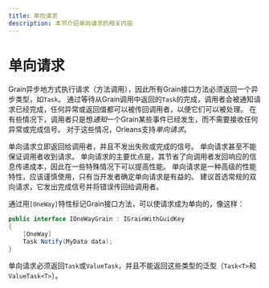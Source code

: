 ```yaml
---
title: 单向请求
description: 本节介绍单向请求的相关内容
---
```


# 单向请求

Grain异步地方式执行请求（方法调用），因此所有Grain接口方法必须返回一个异步类型，如`Task`。
通过等待从Grain调用中返回的`Task`的完成，调用者会被通知请求已经完成，任何异常或返回值都可以被传回调用者，以便它们可以被处理。
在有些情况下，调用者只是想*通知*一个Grain某些事件已经发生，而不需要接收任何异常或完成信号。
对于这些情况，Orleans支持*单向请求*。

单向请求立即返回给调用者，并且不发出失败或完成的信号。
单向请求甚至不能保证调用者收到请求。
单向请求的主要优点是，其节省了向调用者发回响应的信息传递成本，因此在一些特殊情况下可以提高性能。
单向请求是一种高级的性能特性，应该谨慎使用，只有当开发者确定单向请求是有益的。
建议首选常规的双向请求，它发出完成信号并将错误传回给调用者。

通过用`[OneWay]`特性标记Grain接口方法，可以使请求成为单向的，像这样：


``` csharp
public interface IOneWayGrain : IGrainWithGuidKey
{
    [OneWay]
    Task Notify(MyData data);
}
```

单向请求必须返回`Task`或`ValueTask`，并且不能返回这些类型的泛型（`Task<T>`和`ValueTask<T>`）。